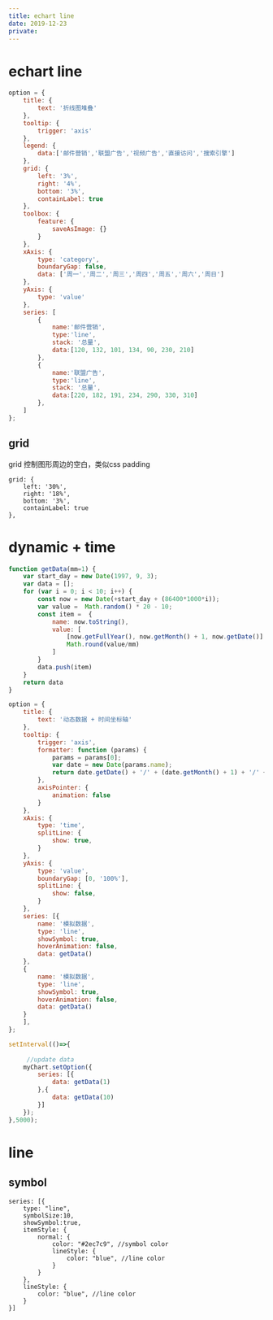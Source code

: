 ```yaml
---
title: echart line
date: 2019-12-23
private: 
---
```

# echart line
```js
option = {
    title: {
        text: '折线图堆叠'
    },
    tooltip: {
        trigger: 'axis'
    },
    legend: {
        data:['邮件营销','联盟广告','视频广告','直接访问','搜索引擎']
    },
    grid: {
        left: '3%',
        right: '4%',
        bottom: '3%',
        containLabel: true
    },
    toolbox: {
        feature: {
            saveAsImage: {}
        }
    },
    xAxis: {
        type: 'category',
        boundaryGap: false,
        data: ['周一','周二','周三','周四','周五','周六','周日']
    },
    yAxis: {
        type: 'value'
    },
    series: [
        {
            name:'邮件营销',
            type:'line',
            stack: '总量',
            data:[120, 132, 101, 134, 90, 230, 210]
        },
        {
            name:'联盟广告',
            type:'line',
            stack: '总量',
            data:[220, 182, 191, 234, 290, 330, 310]
        },
    ]
};
```

## grid
grid 控制图形周边的空白，类似css padding

    grid: {
        left: '30%',
        right: '18%',
        bottom: '3%',
        containLabel: true
    },

# dynamic + time
```js
function getData(mm=1) {
    var start_day = new Date(1997, 9, 3);
    var data = [];
    for (var i = 0; i < 10; i++) {
        const now = new Date(+start_day + (86400*1000*i));
        var value =  Math.random() * 20 - 10;
        const item =  {
            name: now.toString(),
            value: [
                [now.getFullYear(), now.getMonth() + 1, now.getDate()].join('/'),
                Math.round(value/mm)
            ]
        }
        data.push(item)
    }
    return data
}

option = {
    title: {
        text: '动态数据 + 时间坐标轴'
    },
    tooltip: {
        trigger: 'axis',
        formatter: function (params) {
            params = params[0];
            var date = new Date(params.name);
            return date.getDate() + '/' + (date.getMonth() + 1) + '/' + date.getFullYear() + ' : ' + params.value[1];
        },
        axisPointer: {
            animation: false
        }
    },
    xAxis: {
        type: 'time',
        splitLine: {
            show: true,
        }
    },
    yAxis: {
        type: 'value',
        boundaryGap: [0, '100%'],
        splitLine: {
            show: false,            
        }
    },
    series: [{
        name: '模拟数据',
        type: 'line',
        showSymbol: true,
        hoverAnimation: false,
        data: getData()
    },
    {
        name: '模拟数据',
        type: 'line',
        showSymbol: true,
        hoverAnimation: false,
        data: getData()
    }
    ],
};

setInterval(()=>{
    
     //update data
    myChart.setOption({
        series: [{
            data: getData(1)
        },{
            data: getData(10)
        }]
    });
},5000);
```

# line 
## symbol
    series: [{
        type: "line",
        symbolSize:10,
        showSymbol:true,
        itemStyle: {
            normal: {
                color: "#2ec7c9", //symbol color
                lineStyle: {
                    color: "blue", //line color
                }
            }
        },
        lineStyle: {
            color: "blue", //line color
        }
    }]